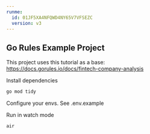 ```yaml
---
runme:
  id: 01JF5XA4NFQWD4NY65V7VFSEZC
  version: v3
---
```


## Go Rules Example Project

This project uses this tutorial as a base: https://docs.gorules.io/docs/fintech-company-analysis

Install dependencies

```sh {"id":"01JF5XEKYN7206XNA53TKWV695"}
go mod tidy
```

Configure your envs. See .env.example

Run in watch mode

```sh {"id":"01JF5XFS7P6PTSB9WYFYDB9ZR9"}
air
```